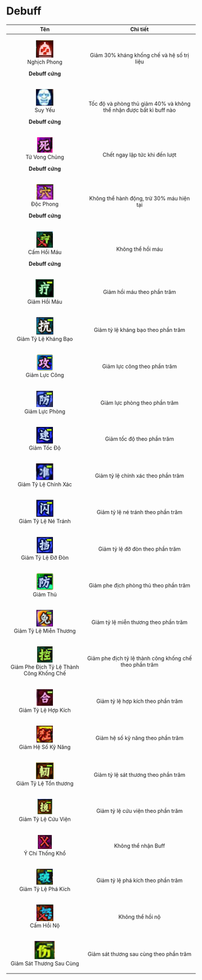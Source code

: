 # Debuff



|                                                       **Tên**                                                       |                             **Chi tiết**                            |
| :-----------------------------------------------------------------------------------------------------------------: | :-----------------------------------------------------------------: |
|  <p><img src="../../.gitbook/assets/image (510).png" alt=""><br>Nghịch Phong</p><p><strong>Debuff cứng</strong></p> |              Giảm 30% kháng khống chế và hệ số trị liệu             |
|    <p><img src="../../.gitbook/assets/image (500).png" alt=""><br>Suy Yếu</p><p><strong>Debuff cứng</strong></p>    | Tốc độ và phòng thủ giảm 40% và không thể nhận được bất kì buff nào |
| <p><img src="../../.gitbook/assets/image (497).png" alt=""><br>Tử Vong Chủng</p><p><strong>Debuff cứng</strong></p> |                    Chết ngay lập tức khi đến lượt                   |
|   <p><img src="../../.gitbook/assets/image (525).png" alt=""><br>Độc Phong</p><p><strong>Debuff cứng</strong></p>   |              Không thể hành động, trừ 30% máu hiện tại              |
|  <p><img src="../../.gitbook/assets/image (453).png" alt=""><br>Cấm Hồi Máu</p><p><strong>Debuff cứng</strong></p>  |                          Không thể hồi máu                          |
|                   <p><img src="../../.gitbook/assets/image (514).png" alt=""><br>Giảm Hồi Máu</p>                   |                     Giảm hồi máu theo phần trăm                     |
|               <p><img src="../../.gitbook/assets/image (457).png" alt=""><br>Giảm Tỷ Lệ Kháng Bạo</p>               |                 Giảm tỷ lệ kháng bạo theo phần trăm                 |
|                   <p><img src="../../.gitbook/assets/image (494).png" alt=""><br>Giảm Lực Công</p>                  |                     Giảm lực công theo phần trăm                    |
|                  <p><img src="../../.gitbook/assets/image (522).png" alt=""><br>Giảm Lực Phòng</p>                  |                    Giảm lực phòng theo phần trăm                    |
|                    <p><img src="../../.gitbook/assets/image (297).png" alt=""><br>Giảm Tốc Độ</p>                   |                      Giảm tốc độ theo phần trăm                     |
|               <p><img src="../../.gitbook/assets/image (285).png" alt=""><br>Giảm Tỷ Lệ Chính Xác</p>               |                 Giảm tỷ lệ chính xác theo phần trăm                 |
|                <p><img src="../../.gitbook/assets/image (275).png" alt=""><br>Giảm Tỷ Lệ Né Tránh</p>               |                  Giảm tỷ lệ né tránh theo phần trăm                 |
|                 <p><img src="../../.gitbook/assets/image (293).png" alt=""><br>Giảm Tỷ Lệ Đỡ Đòn</p>                |                   Giảm tỷ lệ đỡ đòn theo phần trăm                  |
|                     <p><img src="../../.gitbook/assets/image (356).png" alt=""><br>Giảm Thủ</p>                     |                Giảm phe địch phòng thủ theo phần trăm               |
|              <p><img src="../../.gitbook/assets/image (326).png" alt=""><br>Giảm Tỷ Lệ Miễn Thương</p>              |                Giảm tỷ lệ miễn thương theo phần trăm                |
|     <p><img src="../../.gitbook/assets/image (327).png" alt=""><br>Giảm Phe Địch Tỷ Lệ Thành Công Khống Chế</p>     |       Giảm phe địch tỷ lệ thành công khống chế theo phần trăm       |
|                <p><img src="../../.gitbook/assets/image (306).png" alt=""><br>Giảm Tỷ Lệ Hợp Kích</p>               |                  Giảm tỷ lệ hợp kích theo phần trăm                 |
|                <p><img src="../../.gitbook/assets/image (300).png" alt=""><br>Giảm Hệ Số Kỹ Năng</p>                |                  Giảm hệ số kỹ năng theo phần trăm                  |
|               <p><img src="../../.gitbook/assets/image (287).png" alt=""><br>Giảm Tỷ Lệ Tổn thương</p>              |                 Giảm tỷ lệ sát thương theo phần trăm                |
|                <p><img src="../../.gitbook/assets/image (349).png" alt=""><br>Giảm Tỷ Lệ Cứu Viện</p>               |                  Giảm tỷ lệ cứu viện theo phần trăm                 |
|                  <p><img src="../../.gitbook/assets/image (309).png" alt=""><br>Ý Chí Thống Khổ</p>                 |                         Không thể nhận Buff                         |
|                <p><img src="../../.gitbook/assets/image (303).png" alt=""><br>Giảm Tỷ Lệ Phá Kích</p>               |                  Giảm tỷ lệ phá kích theo phần trăm                 |
|                    <p><img src="../../.gitbook/assets/image (321).png" alt=""><br>Cấm Hồi Nộ</p>                    |                           Không thể hồi nộ                          |
|             <p><img src="../../.gitbook/assets/image (307).png" alt=""><br>Giảm Sát Thương Sau Cùng</p>             |               Giảm sát thương sau cùng theo phần trăm               |
